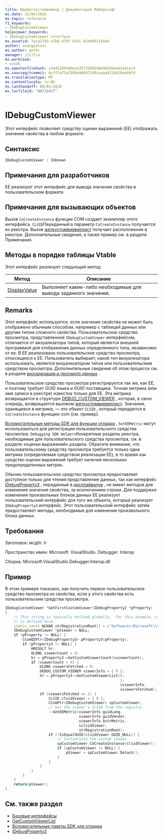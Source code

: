 ```yaml
---
title: Идебугкустомвиевер | Документация Майкрософт
ms.date: 11/04/2016
ms.topic: reference
f1_keywords:
- IDebugCustomViewer
helpviewer_keywords:
- IDebugCustomViewer interface
ms.assetid: 7aca27d3-c7b8-470f-b42c-d1e9d9115edd
author: acangialosi
ms.author: anthc
manager: jillfra
ms.workload:
- vssdk
ms.openlocfilehash: c44d2289180ece35725b9258e9d20abeb3a4cac3
ms.sourcegitcommit: 6cfffa72af599a9d667249caaaa411bb28ea69fd
ms.translationtype: MT
ms.contentlocale: ru-RU
ms.lasthandoff: 09/02/2020
ms.locfileid: "80732417"
---
```

# <a name="idebugcustomviewer"></a>IDebugCustomViewer
Этот интерфейс позволяет средству оценки выражений (EE) отображать значение свойства в любом формате.

## <a name="syntax"></a>Синтаксис

```
IDebugCustomViewer : IUknown
```

## <a name="notes-for-implementers"></a>Примечания для разработчиков
EE реализует этот интерфейс для вывода значения свойства в пользовательском формате.

## <a name="notes-for-callers"></a>Примечания для вызывающих объектов
Вызов `CoCreateInstance` функции COM создает экземпляр этого интерфейса. `CLSID`Переданный в параметр `CoCreateInstance` получается из реестра. Вызов [жеткустомвиеверлист](../../../extensibility/debugger/reference/idebugproperty3-getcustomviewerlist.md) получает расположение в реестре. Дополнительные сведения, а также пример см. в разделе Примечания.

## <a name="methods-in-vtable-order"></a>Методы в порядке таблицы Vtable
Этот интерфейс реализует следующий метод:

|Метод|Описание|
|------------|-----------------|
|[DisplayValue](../../../extensibility/debugger/reference/idebugcustomviewer-displayvalue.md)|Выполняет какие-либо необходимые для вывода заданного значения.|

## <a name="remarks"></a>Remarks
Этот интерфейс используется, если значение свойства не может быть отображено обычным способом, например с таблицей данных или другим типом сложного свойства. Пользовательское средство просмотра, представленное `IDebugCustomViewer` интерфейсом, отличается от визуализатора типов, который является внешней программой для отображения данных определенного типа, независимо от ee. В EE реализовано пользовательское средство просмотра, относящееся к EE. Пользователь выбирает, какой тип визуализатора использовать, является визуализатором типов или пользовательским средством просмотра. Дополнительные сведения об этом процессе см. в разделе [визуализация и просмотр данных](../../../extensibility/debugger/visualizing-and-viewing-data.md) .

Пользовательское средство просмотра регистрируется так же, как EE, и поэтому требует GUID языка и GUID поставщика. Точная метрика (или имя записи в реестре) известна только для EE. Эта метрика возвращается в структуре [DEBUG_CUSTOM_VIEWER](../../../extensibility/debugger/reference/debug-custom-viewer.md) , которая, в свою очередь, возвращается вызовом [жеткустомвиеверлист](../../../extensibility/debugger/reference/idebugproperty3-getcustomviewerlist.md). Значение, хранящееся в метрике, — это объект `CLSID` , который передается в `CoCreateInstance` функцию com (см. пример).

[Вспомогательные методы SDK для функции отладки](../../../extensibility/debugger/reference/sdk-helpers-for-debugging.md) , `SetEEMetric` могут использоваться для регистрации пользовательского средства просмотра. `Debugging SDK Helpers`Конкретные разделы реестра, необходимые для пользовательского средства просмотра, см. в разделе «оценки выражений» раздела. Обратите внимание, что пользовательскому средству просмотра требуется только одна метрика (определяемая средством реализации EE), в то время как средство оценки выражений требует наличия нескольких предопределенных метрик.

Обычно пользовательское средство просмотра предоставляет доступное только для чтения представление данных, так как интерфейс [IDebugProperty3](../../../extensibility/debugger/reference/idebugproperty3.md) , переданный в [дисплайвалуе](../../../extensibility/debugger/reference/idebugcustomviewer-displayvalue.md) , не имеет методов для изменения значения свойства, за исключением строки. Для поддержки изменения произвольных блоков данных EE реализует пользовательский интерфейс для того же объекта, который реализует `IDebugProperty3` интерфейс. Этот пользовательский интерфейс затем предоставляет методы, необходимые для изменения произвольного блока данных.

## <a name="requirements"></a>Требования
Заголовок: мсдбг. h

Пространство имен: Microsoft. VisualStudio. Debugger. Interop

Сборка: Microsoft.VisualStudio.Debugger.Interop.dll

## <a name="example"></a>Пример
В этом примере показано, как получить первое пользовательское средство просмотра из свойства, если у этого свойства есть пользовательские средства просмотра.

```cpp
IDebugCustomViewer *GetFirstCustomViewer(IDebugProperty2 *pProperty)
{
    // This string is typically defined globally.  For this example, it
    // is defined here.
    static const WCHAR strRegistrationRoot[] = L"Software\\Microsoft\\VisualStudio\\8.0Exp";
    IDebugCustomViewer *pViewer = NULL;
    if (pProperty != NULL) {
        CComQIPtr<IDebugProperty3> pProperty3(pProperty);
        if (pProperty3 != NULL) {
            HRESULT hr;
            ULONG viewerCount = 0;
            hr = pProperty3->GetCustomViewerCount(&viewerCount);
            if (viewerCount > 0) {
                ULONG viewersFetched = 0;
                DEBUG_CUSTOM_VIEWER viewerInfo = { 0 };
                hr = pProperty3->GetCustomViewerList(0,
                                                     1,
                                                     &viewerInfo,
                                                     &viewersFetched);
                if (viewersFetched == 1) {
                    CLSID clsidViewer = { 0 };
                    CComPtr<IDebugCustomViewer> spCustomViewer;
                    // Get the viewer's CLSID from the registry.
                    ::GetEEMetric(viewerInfo.guidLang,
                                  viewerInfo.guidVendor,
                                  viewerInfo.bstrMetric,
                                  &clsidViewer,
                                  strRegistrationRoot);
                    if (!IsEqualGUID(clsidViewer,GUID_NULL)) {
                        // Instantiate the custom viewer.
                        spCustomViewer.CoCreateInstance(clsidViewer);
                        if (spCustomViewer != NULL) {
                            pViewer = spCustomViewer.Detach();
                        }
                    }
                }
            }
        }
    }
    return(pViewer);
}
```

## <a name="see-also"></a>См. также раздел
- [Базовые интерфейсы](../../../extensibility/debugger/reference/core-interfaces.md)
- [GetCustomViewerList](../../../extensibility/debugger/reference/idebugproperty3-getcustomviewerlist.md)
- [Вспомогательные пакеты SDK для отладки](../../../extensibility/debugger/reference/sdk-helpers-for-debugging.md)
- [IDebugProperty3](../../../extensibility/debugger/reference/idebugproperty3.md)
